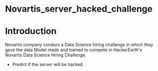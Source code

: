 # Novartis_server_hacked_challenge

# Introduction
Novartis company conduct a Data Science hiring challenge in which they gave the data
Model made and trained to compete in HackerEarth's Novartis Data Science Hiring Challenge.

- Predict if the server will be hacked.
